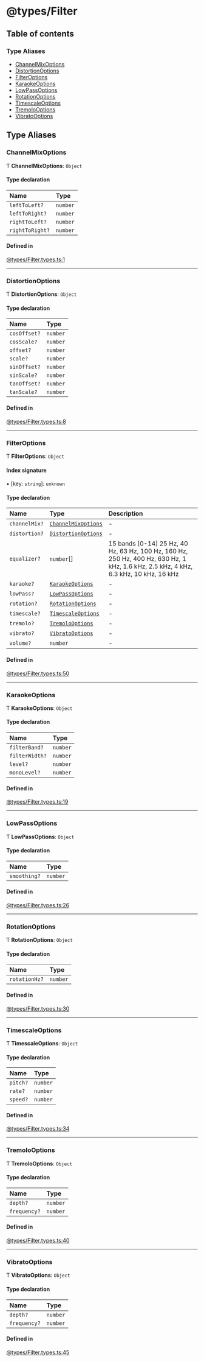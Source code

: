 # @types/Filter

## Table of contents

### Type Aliases

- [ChannelMixOptions](Filter.types.md#channelmixoptions)
- [DistortionOptions](Filter.types.md#distortionoptions)
- [FilterOptions](Filter.types.md#filteroptions)
- [KaraokeOptions](Filter.types.md#karaokeoptions)
- [LowPassOptions](Filter.types.md#lowpassoptions)
- [RotationOptions](Filter.types.md#rotationoptions)
- [TimescaleOptions](Filter.types.md#timescaleoptions)
- [TremoloOptions](Filter.types.md#tremolooptions)
- [VibratoOptions](Filter.types.md#vibratooptions)

## Type Aliases

### ChannelMixOptions

Ƭ **ChannelMixOptions**: `Object`

#### Type declaration

| Name | Type |
| :------ | :------ |
| `leftToLeft?` | `number` |
| `leftToRight?` | `number` |
| `rightToLeft?` | `number` |
| `rightToRight?` | `number` |

#### Defined in

[@types/Filter.types.ts:1](https://github.com/hmes98318/LavaShark/blob/21c4e47/src/@types/Filter.types.ts#L1)

___

### DistortionOptions

Ƭ **DistortionOptions**: `Object`

#### Type declaration

| Name | Type |
| :------ | :------ |
| `cosOffset?` | `number` |
| `cosScale?` | `number` |
| `offset?` | `number` |
| `scale?` | `number` |
| `sinOffset?` | `number` |
| `sinScale?` | `number` |
| `tanOffset?` | `number` |
| `tanScale?` | `number` |

#### Defined in

[@types/Filter.types.ts:8](https://github.com/hmes98318/LavaShark/blob/21c4e47/src/@types/Filter.types.ts#L8)

___

### FilterOptions

Ƭ **FilterOptions**: `Object`

#### Index signature

▪ [key: `string`]: `unknown`

#### Type declaration

| Name | Type | Description |
| :------ | :------ | :------ |
| `channelMix?` | [`ChannelMixOptions`](Filter.types.md#channelmixoptions) | - |
| `distortion?` | [`DistortionOptions`](Filter.types.md#distortionoptions) | - |
| `equalizer?` | `number`[] | 15 bands [0-14] 25 Hz, 40 Hz, 63 Hz, 100 Hz, 160 Hz, 250 Hz, 400 Hz, 630 Hz, 1 kHz, 1.6 kHz, 2.5 kHz, 4 kHz, 6.3 kHz, 10 kHz, 16 kHz |
| `karaoke?` | [`KaraokeOptions`](Filter.types.md#karaokeoptions) | - |
| `lowPass?` | [`LowPassOptions`](Filter.types.md#lowpassoptions) | - |
| `rotation?` | [`RotationOptions`](Filter.types.md#rotationoptions) | - |
| `timescale?` | [`TimescaleOptions`](Filter.types.md#timescaleoptions) | - |
| `tremolo?` | [`TremoloOptions`](Filter.types.md#tremolooptions) | - |
| `vibrato?` | [`VibratoOptions`](Filter.types.md#vibratooptions) | - |
| `volume?` | `number` | - |

#### Defined in

[@types/Filter.types.ts:50](https://github.com/hmes98318/LavaShark/blob/21c4e47/src/@types/Filter.types.ts#L50)

___

### KaraokeOptions

Ƭ **KaraokeOptions**: `Object`

#### Type declaration

| Name | Type |
| :------ | :------ |
| `filterBand?` | `number` |
| `filterWidth?` | `number` |
| `level?` | `number` |
| `monoLevel?` | `number` |

#### Defined in

[@types/Filter.types.ts:19](https://github.com/hmes98318/LavaShark/blob/21c4e47/src/@types/Filter.types.ts#L19)

___

### LowPassOptions

Ƭ **LowPassOptions**: `Object`

#### Type declaration

| Name | Type |
| :------ | :------ |
| `smoothing?` | `number` |

#### Defined in

[@types/Filter.types.ts:26](https://github.com/hmes98318/LavaShark/blob/21c4e47/src/@types/Filter.types.ts#L26)

___

### RotationOptions

Ƭ **RotationOptions**: `Object`

#### Type declaration

| Name | Type |
| :------ | :------ |
| `rotationHz?` | `number` |

#### Defined in

[@types/Filter.types.ts:30](https://github.com/hmes98318/LavaShark/blob/21c4e47/src/@types/Filter.types.ts#L30)

___

### TimescaleOptions

Ƭ **TimescaleOptions**: `Object`

#### Type declaration

| Name | Type |
| :------ | :------ |
| `pitch?` | `number` |
| `rate?` | `number` |
| `speed?` | `number` |

#### Defined in

[@types/Filter.types.ts:34](https://github.com/hmes98318/LavaShark/blob/21c4e47/src/@types/Filter.types.ts#L34)

___

### TremoloOptions

Ƭ **TremoloOptions**: `Object`

#### Type declaration

| Name | Type |
| :------ | :------ |
| `depth?` | `number` |
| `frequency?` | `number` |

#### Defined in

[@types/Filter.types.ts:40](https://github.com/hmes98318/LavaShark/blob/21c4e47/src/@types/Filter.types.ts#L40)

___

### VibratoOptions

Ƭ **VibratoOptions**: `Object`

#### Type declaration

| Name | Type |
| :------ | :------ |
| `depth?` | `number` |
| `frequency?` | `number` |

#### Defined in

[@types/Filter.types.ts:45](https://github.com/hmes98318/LavaShark/blob/21c4e47/src/@types/Filter.types.ts#L45)
